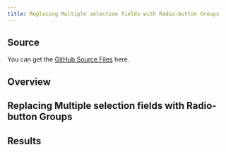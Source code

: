 ```yaml
---
title: Replacing Multiple selection fields with Radio-button Groups
---
```


## Source

You can get the [GitHub Source Files](https://github.com/asnaqsys-examples/sunfarm-encore) here.

## Overview

## Replacing Multiple selection fields with Radio-button Groups

## Results
